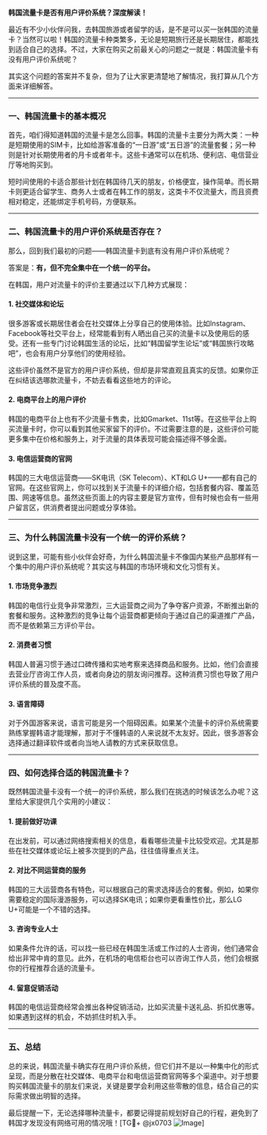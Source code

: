 **韩国流量卡是否有用户评价系统？深度解读！**

最近有不少小伙伴问我，去韩国旅游或者留学的话，是不是可以买一张韩国的流量卡？当然可以啦！韩国的流量卡种类繁多，无论是短期旅行还是长期居住，都能找到适合自己的选择。不过，大家在购买之前最关心的问题之一就是：韩国流量卡有没有用户评价系统呢？

其实这个问题的答案并不复杂，但为了让大家更清楚地了解情况，我打算从几个方面来详细解答。

---

### 一、韩国流量卡的基本概况

首先，咱们得知道韩国的流量卡是怎么回事。韩国的流量卡主要分为两大类：一种是短期使用的SIM卡，比如给游客准备的“一日游”或“五日游”的流量套餐；另一种则是针对长期使用者的月卡或者年卡。这些卡通常可以在机场、便利店、电信营业厅等地购买到。

短时间使用的卡适合那些计划在韩国待几天的朋友，价格便宜，操作简单。而长期卡则更适合留学生、商务人士或者在韩工作的朋友，这类卡不仅流量大，而且资费相对稳定，还能绑定手机号码，方便联系。

---

### 二、韩国流量卡的用户评价系统是否存在？

那么，回到我们最初的问题——韩国流量卡到底有没有用户评价系统呢？

答案是：**有，但不完全集中在一个统一的平台。**

在韩国，用户对流量卡的评价主要通过以下几种方式展现：

#### 1. **社交媒体和论坛**
很多游客或长期居住者会在社交媒体上分享自己的使用体验。比如Instagram、Facebook等社交平台上，经常能看到有人晒出自己买的流量卡以及使用后的感受。还有一些专门讨论韩国生活的论坛，比如“韩国留学生论坛”或“韩国旅行攻略吧”，也会有用户分享他们的使用经验。

这些评价虽然不是官方的用户评价系统，但却是非常直观且真实的反馈。如果你正在纠结该选哪款流量卡，不妨去看看这些地方的评论。

#### 2. **电商平台上的用户评价**
韩国的电商平台上也有不少流量卡售卖，比如Gmarket、11st等。在这些平台上购买流量卡时，你可以看到其他买家留下的评价。不过需要注意的是，这些评价可能更多集中在价格和服务上，对于流量的具体表现可能会描述得不够全面。

#### 3. **电信运营商的官网**
韩国的三大电信运营商——SK电讯（SK Telecom）、KT和LG U+——都有自己的官网。在这些官网上，你可以找到关于流量卡的详细介绍，包括套餐内容、覆盖范围、网速等信息。虽然这些页面上的内容主要是官方宣传，但有时候也会有一些用户留言区，供消费者提出问题或分享体验。

---

### 三、为什么韩国流量卡没有一个统一的评价系统？

说到这里，可能有些小伙伴会好奇，为什么韩国流量卡不像国内某些产品那样有一个集中的用户评价系统呢？其实这与韩国的市场环境和文化习惯有关。

#### 1. **市场竞争激烈**
韩国的电信行业竞争非常激烈，三大运营商之间为了争夺客户资源，不断推出新的套餐和服务。这种激烈的竞争让每个运营商都更倾向于通过自己的渠道推广产品，而不是依赖第三方评价平台。

#### 2. **消费者习惯**
韩国人普遍习惯于通过口碑传播和实地考察来选择商品和服务。比如，他们会直接去营业厅咨询工作人员，或者向身边的朋友询问推荐。这种消费习惯也导致了用户评价系统的普及度不高。

#### 3. **语言障碍**
对于外国游客来说，语言可能是另一个阻碍因素。如果某个流量卡的评价系统需要熟练掌握韩语才能理解，那对于不懂韩语的人来说就不太友好。因此，很多游客会选择通过翻译软件或者向当地人请教的方式来获取信息。

---

### 四、如何选择合适的韩国流量卡？

既然韩国流量卡没有一个统一的评价系统，那么我们在挑选的时候该怎么办呢？这里给大家提供几个实用的小建议：

#### 1. **提前做好功课**
在出发前，可以通过网络搜索相关的信息，看看哪些流量卡比较受欢迎。尤其是那些在社交媒体或论坛上被多次提到的产品，往往值得重点关注。

#### 2. **对比不同运营商的服务**
韩国的三大运营商各有特色，可以根据自己的需求选择适合的套餐。例如，如果你需要稳定的国际漫游服务，可以选择SK电讯；如果你更看重性价比，那么LG U+可能是一个不错的选择。

#### 3. **咨询专业人士**
如果条件允许的话，可以找一些已经在韩国生活或工作过的人士咨询，他们通常会给出非常中肯的意见。此外，在机场的电信柜台也可以咨询工作人员，他们会根据你的行程推荐合适的流量卡。

#### 4. **留意促销活动**
韩国的电信运营商经常会推出各种促销活动，比如买流量卡送礼品、折扣优惠等。如果遇到这样的机会，不妨抓住时机入手。

---

### 五、总结

总的来说，韩国流量卡确实存在用户评价系统，但它们并不是以一种集中化的形式呈现，而是分散在社交媒体、电商平台和电信运营商官网等多个渠道中。对于想要购买韩国流量卡的朋友们来说，关键是要学会利用这些零散的信息，结合自己的实际需求做出明智的选择。

最后提醒一下，无论选择哪种流量卡，都要记得提前规划好自己的行程，避免到了韩国才发现没有网络可用的情况哦！[TG💪+ @jx0703 ![Image](https://github.com/user-attachments/assets/dbca1d08-cadb-493c-b0ec-ad6f7a83f270)]